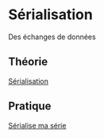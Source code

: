 # Sérialisation

Des échanges de données

## Théorie
[Sérialisation](../supports/Sérialisation.md)


## Pratique
[Sérialise ma série](../activites/serial/README.md)